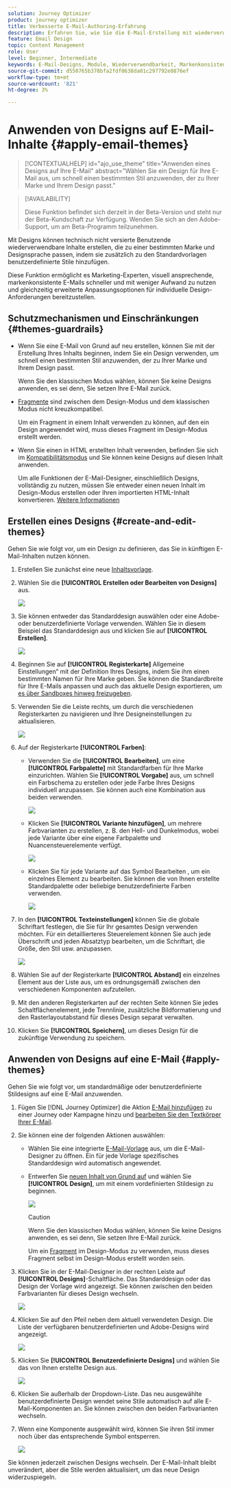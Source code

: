 ```yaml
---
solution: Journey Optimizer
product: journey optimizer
title: Verbesserte E-Mail-Authoring-Erfahrung
description: Erfahren Sie, wie Sie die E-Mail-Erstellung mit wiederverwendbaren Designs und Modulen optimieren können, um die Konsistenz und Effizienz des Designs Ihrer Kampagnen sicherzustellen.
feature: Email Design
topic: Content Management
role: User
level: Beginner, Intermediate
keywords: E-Mail-Designs, Module, Wiederverwendbarkeit, Markenkonsistenz, E-Mail-Design, benutzerdefiniertes CSS, Optimierung für Mobilgeräte
source-git-commit: d550765b378bfa2fdf0638da01c297792e0876ef
workflow-type: tm+mt
source-wordcount: '821'
ht-degree: 3%

---
```



# Anwenden von Designs auf E-Mail-Inhalte {#apply-email-themes}

>[!CONTEXTUALHELP]
>id="ajo_use_theme"
>title="Anwenden eines Designs auf Ihre E-Mail"
>abstract="Wählen Sie ein Design für Ihre E-Mail aus, um schnell einen bestimmten Stil anzuwenden, der zu Ihrer Marke und Ihrem Design passt."

<!--This documentation provides a comprehensive guide to using themes to streamline your email creation process. With the ability to define reusable themes and leverage pre-designed modules, marketers can create professional, brand-aligned emails faster and with less effort.-->

>[!AVAILABILITY]
>
>Diese Funktion befindet sich derzeit in der Beta-Version und steht nur der Beta-Kundschaft zur Verfügung. Wenden Sie sich an den Adobe-Support, um am Beta-Programm teilzunehmen.

Mit Designs können technisch nicht versierte Benutzende wiederverwendbare Inhalte erstellen, die zu einer bestimmten Marke und Designsprache passen, indem sie zusätzlich zu den Standardvorlagen benutzerdefinierte Stile hinzufügen<!-- to achieve brand specific results-->.

Diese Funktion ermöglicht es Marketing-Experten, visuell ansprechende, markenkonsistente E-Mails schneller und mit weniger Aufwand zu nutzen und gleichzeitig erweiterte Anpassungsoptionen für individuelle Design-Anforderungen bereitzustellen.

<!--What is the Enhanced Email Authoring Experience?

This feature introduces two key components to simplify and enhance email creation:

* **Theme Management System**: A centralized system for creating, customizing, and applying reusable themes to emails. Themes ensure consistent styling across campaigns and eliminate the need for repetitive manual styling.

* **Modules**: Pre-designed, reusable content blocks that abstract common email elements (e.g., titles, descriptions, images, and links). Modules are built using customizable low-level components, offering flexibility while maintaining design standards.

Key Benefits:

- **Consistency**: Ensure all emails align with your brand's design guidelines.
- **Efficiency**: Save time by reusing themes and modules across campaigns.
- **Customization**: Add custom CSS and mobile-specific styles for advanced designs.
- **Scalability**: Eliminate repetitive styling tasks, enabling faster email creation.-->

## Schutzmechanismen und Einschränkungen {#themes-guardrails}

* Wenn Sie eine E-Mail von Grund auf neu erstellen, können Sie mit der Erstellung Ihres Inhalts beginnen, indem Sie ein Design verwenden, um schnell einen bestimmten Stil anzuwenden, der zu Ihrer Marke und Ihrem Design passt.

  Wenn Sie den klassischen Modus wählen, können Sie keine Designs anwenden, es sei denn, Sie setzen Ihre E-Mail zurück.

* [Fragmente](../content-management/fragments.md) sind zwischen dem Design-Modus und dem klassischen Modus nicht kreuzkompatibel.

  Um ein Fragment in einem Inhalt verwenden zu können, auf den ein Design angewendet wird, muss dieses Fragment im Design-Modus erstellt werden.

* Wenn Sie einen in HTML erstellten Inhalt verwenden, befinden Sie sich im [Kompatibilitätsmodus](existing-content.md) und Sie können keine Designs auf diesen Inhalt anwenden.

  Um alle Funktionen der E-Mail-Designer, einschließlich Designs, vollständig zu nutzen, müssen Sie entweder einen neuen Inhalt im Design-Modus erstellen oder Ihren importierten HTML-Inhalt konvertieren. [Weitere Informationen](existing-content.md)

<!--If using a content created in Classic mode or HTML, you cannot apply themes to this content. You must create a new content in Theme mode.

If you apply a theme to a content using a [fragment](../content-management/fragments.md) created in Classic mode, the rendering may not be optimal.-->

## Erstellen eines Designs {#create-and-edit-themes}

Gehen Sie wie folgt vor, um ein Design zu definieren, das Sie in künftigen E-Mail-Inhalten nutzen können.

1. Erstellen Sie zunächst eine neue [Inhaltsvorlage](../content-management/create-content-templates.md).

1. Wählen Sie die **[!UICONTROL Erstellen oder Bearbeiten von Designs]** aus.

   ![](assets/theme-create.png)

1. Sie können entweder das Standarddesign auswählen oder eine Adobe- oder benutzerdefinierte Vorlage verwenden. Wählen Sie in diesem Beispiel das Standarddesign aus und klicken Sie auf **[!UICONTROL Erstellen]**.

   ![](assets/theme-select.png)

1. Beginnen Sie auf **[!UICONTROL Registerkarte]** Allgemeine Einstellungen“ mit der Definition Ihres Designs, indem Sie ihm einen bestimmten Namen für Ihre Marke geben. Sie können die Standardbreite für Ihre E-Mails anpassen und auch das aktuelle Design exportieren, um [es über Sandboxes hinweg freizugeben](../configuration/copy-objects-to-sandbox.md).

   <!--![](assets/theme-general-settings.png)-->

1. Verwenden Sie die Leiste rechts, um durch die verschiedenen Registerkarten zu navigieren und Ihre Designeinstellungen zu aktualisieren.

   ![](assets/theme-right-pane.png)

1. Auf der Registerkarte **[!UICONTROL Farben]**:

   * Verwenden Sie die **[!UICONTROL Bearbeiten]**, um eine **[!UICONTROL Farbpalette]** mit Standardfarben für Ihre Marke einzurichten. Wählen Sie **[!UICONTROL Vorgabe]** aus, um schnell ein Farbschema zu erstellen oder jede Farbe Ihres Designs individuell anzupassen. Sie können auch eine Kombination aus beiden verwenden.

     ![](assets/theme-colors.gif)

   * Klicken Sie **[!UICONTROL Variante hinzufügen]**, um mehrere Farbvarianten zu erstellen, z. B. den Hell- und Dunkelmodus, wobei jede Variante über eine eigene Farbpalette und Nuancensteuerelemente verfügt.

     ![](assets/theme-colors-variant.png)

   * Klicken Sie für jede Variante auf das Symbol Bearbeiten , um ein einzelnes Element zu bearbeiten. Sie können die von Ihnen erstellte Standardpalette oder beliebige benutzerdefinierte Farben verwenden.

     ![](assets/theme-colors-edit-variant.gif)

1. In den **[!UICONTROL Texteinstellungen]** können Sie die globale Schriftart festlegen, die Sie für Ihr gesamtes Design verwenden möchten. Für ein detaillierteres Steuerelement können Sie auch jede Überschrift und jeden Absatztyp bearbeiten, um die Schriftart, die Größe, den Stil usw. anzupassen.

   ![](assets/theme-text.png)

1. Wählen Sie auf der Registerkarte **[!UICONTROL Abstand]** ein einzelnes Element aus der Liste aus, um es ordnungsgemäß zwischen den verschiedenen Komponenten aufzuteilen.

   <!--![](assets/theme-spacing.png)-->

1. Mit den anderen Registerkarten auf der rechten Seite können Sie jedes Schaltflächenelement, jede Trennlinie, zusätzliche Bildformatierung und den Rasterlayoutabstand für dieses Design separat verwalten.

   <!--![](assets/theme-buttons.png)-->

1. Klicken Sie **[!UICONTROL Speichern]**, um dieses Design für die zukünftige Verwendung zu speichern.

## Anwenden von Designs auf eine E-Mail {#apply-themes}

Gehen Sie wie folgt vor, um standardmäßige oder benutzerdefinierte Stildesigns auf eine E-Mail anzuwenden.

1. Fügen Sie [!DNL Journey Optimizer] die Aktion [E-Mail hinzufügen](create-email.md) zu einer Journey oder Kampagne hinzu und [bearbeiten Sie den Textkörper Ihrer E-Mail](get-started-email-design.md#key-steps).

1. Sie können eine der folgenden Aktionen auswählen:

   * Wählen Sie eine integrierte [E-Mail-Vorlage](use-email-templates.md) aus, um die E-Mail-Designer zu öffnen. Ein für jede Vorlage spezifisches Standarddesign wird automatisch angewendet.

   * Entwerfen Sie [neuen Inhalt von Grund auf](content-from-scratch.md) und wählen Sie **[!UICONTROL Design]**, um mit einem vordefinierten Stildesign zu beginnen.

     ![](assets/theme-from-scratch.png)

     >[!CAUTION]
     >
     >Wenn Sie den klassischen Modus wählen, können Sie keine Designs anwenden, es sei denn, Sie setzen Ihre E-Mail zurück.
     >
     >Um ein [Fragment](../content-management/fragments.md) im Design-Modus zu verwenden, muss dieses Fragment selbst im Design-Modus erstellt worden sein.

1. Klicken Sie in der E-Mail-Designer in der rechten Leiste auf **[!UICONTROL Designs]**-Schaltfläche. Das Standarddesign oder das Design der Vorlage wird angezeigt. Sie können zwischen den beiden Farbvarianten für dieses Design wechseln.

   ![](assets/theme-default-hero.png)

1. Klicken Sie auf den Pfeil neben dem aktuell verwendeten Design. Die Liste der verfügbaren benutzerdefinierten und Adobe-Designs wird angezeigt.

   ![](assets/theme-hero-change.png)

1. Klicken Sie **[!UICONTROL Benutzerdefinierte Designs]** und wählen Sie das von Ihnen erstellte Design aus.

   ![](assets/theme-select-custom.png)

1. Klicken Sie außerhalb der Dropdown-Liste. Das neu ausgewählte benutzerdefinierte Design wendet seine Stile automatisch auf alle E-Mail-Komponenten an. Sie können zwischen den beiden Farbvarianten wechseln.

1. Wenn eine Komponente ausgewählt wird, können Sie ihren Stil immer noch über das entsprechende Symbol entsperren.

   ![](assets/theme-unlock-style.png)

Sie können jederzeit zwischen Designs wechseln. Der E-Mail-Inhalt bleibt unverändert, aber die Stile werden aktualisiert, um das neue Design widerzuspiegeln.

<!--
>[!NOTE]
> - Themes apply styles globally. Ensure your theme is finalized before applying it to multiple emails.
> - Switching themes may override custom styles applied to individual components.

>[!CAUTION]
> - When using fragments, the email's theme will override the fragment's styles. A warning will be displayed in the editor if there is a conflict.

## Example Use Cases {#example-use-cases}

### 1. Creating a New Theme
- A marketer creates a theme with their brand's colors, fonts, and button styles.
- The theme is saved and reused across multiple email campaigns.

### 2. Switching Themes
- A marketer applies a holiday-themed design to an existing email by switching to a pre-designed holiday theme.-->


